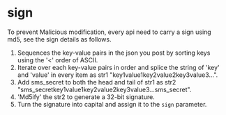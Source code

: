 # sign
To prevent Malicious modification, every api need to carry a sign using md5, see the sign details as follows.

1. Sequences the key-value pairs in the json you post by sorting keys using the '<' order of ASCII.
2. Iterate over each key-value pairs in order and splice the string of 'key' and 'value' in every item as str1 "key1value1key2value2key3value3...".
3. Add sms_secret to both the head and tail of str1 as str2 "sms_secretkey1value1key2value2key3value3...sms_secret".
4. 'Md5ify' the str2 to generate a 32-bit signature.
5. Turn the signature into capital and assign it to the `sign` parameter.
